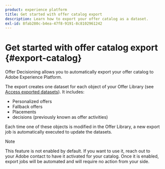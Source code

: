 ```yaml
---
product: experience platform
title: Get started with offer catalog export
description: Learn how to export your offer catalog as a dataset.
exl-id: 8fab280c-b4ea-47f8-9191-8c8102961242
---
```

# Get started with offer catalog export {#export-catalog}

Offer Decisioning allows you to automatically export your offer catalog to Adobe Experience Platform.

The export creates one dataset for each object of your Offer Library (see [Access exported datasets](../export-catalog/access-dataset.md)). It includes:

* Personalized offers
* Fallback offers
* Placements
* decisions (previously known as offer activities)

Each time one of these objects is modified in the Offer Library, a new export job is automatically executed to update the datasets.

>[!NOTE]
>
>This feature is not enabled by default. If you want to use it, reach out to your Adobe contact to have it activated for your catalog. Once it is enabled, export jobs will be automated and will require no action from your side.
